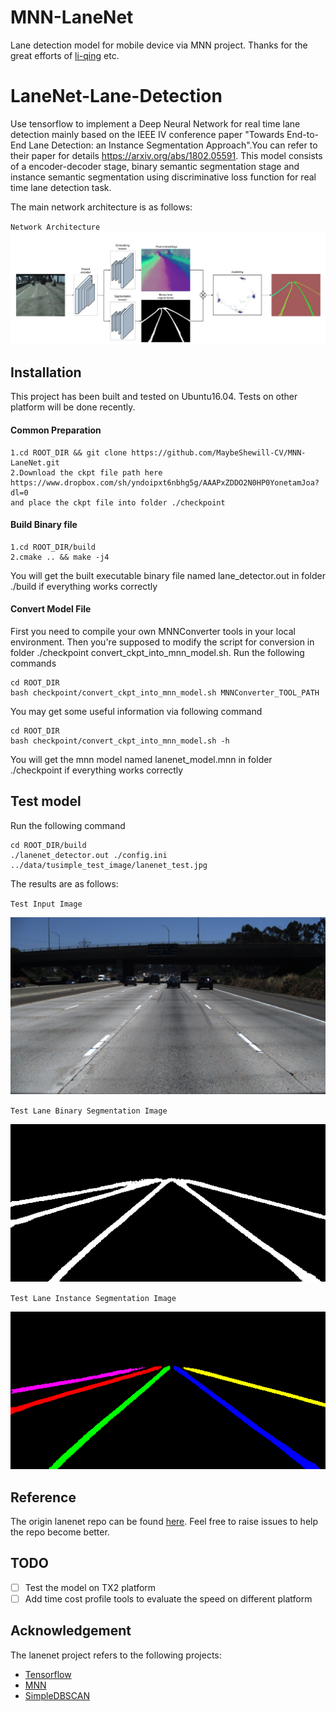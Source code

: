 # MNN-LaneNet
Lane detection model for mobile device via MNN project. Thanks for the
great efforts of [li-qing](https://github.com/li-qing) etc.

# LaneNet-Lane-Detection
Use tensorflow to implement a Deep Neural Network for real time lane
detection mainly based on the IEEE IV conference paper "Towards
End-to-End Lane Detection: an Instance Segmentation Approach".You can
refer to their paper for details https://arxiv.org/abs/1802.05591. This
model consists of a encoder-decoder stage, binary semantic segmentation
stage and instance semantic segmentation using discriminative loss
function for real time lane detection task.

The main network architecture is as follows:

`Network Architecture`
![NetWork_Architecture](./data/source_image/network_architecture.png)

## Installation
This project has been built and tested on Ubuntu16.04. Tests on other
platform will be done recently.

#### Common Preparation

```
1.cd ROOT_DIR && git clone https://github.com/MaybeShewill-CV/MNN-LaneNet.git
2.Download the ckpt file path here https://www.dropbox.com/sh/yndoipxt6nbhg5g/AAAPxZDDO2N0HP0YonetamJoa?dl=0
and place the ckpt file into folder ./checkpoint
```

#### Build Binary file

```
1.cd ROOT_DIR/build
2.cmake .. && make -j4
```
You will get the built executable binary file named lane_detector.out in
folder ./build if everything works correctly

#### Convert Model File

First you need to compile your own MNNConverter tools in your local
environment. Then you're supposed to modify the script for conversion in
folder ./checkpoint convert_ckpt_into_mnn_model.sh. Run the following
commands
```
cd ROOT_DIR
bash checkpoint/convert_ckpt_into_mnn_model.sh MNNConverter_TOOL_PATH
```
You may get some useful information via following command
```
cd ROOT_DIR
bash checkpoint/convert_ckpt_into_mnn_model.sh -h
```
You will get the mnn model named lanenet_model.mnn in folder ./checkpoint
if everything works correctly

## Test model

Run the following command
```
cd ROOT_DIR/build
./lanenet_detector.out ./config.ini ../data/tusimple_test_image/lanenet_test.jpg
```

The results are as follows:

`Test Input Image`

![Test Input](./data/tusimple_test_image/lanenet_test.jpg)

`Test Lane Binary Segmentation Image`

![Test Lane_Binary_Seg](./data/source_image/binary_ret.png)

`Test Lane Instance Segmentation Image`

![Test Lane_Instance_Seg](./data/source_image/instance_ret.png)

## Reference

The origin lanenet repo can be found [here](https://github.com/MaybeShewill-CV/lanenet-lane-detection).
Feel free to raise issues to help the repo become better.

## TODO
- [ ] Test the model on TX2 platform
- [ ] Add time cost profile tools to evaluate the speed on different
platform

## Acknowledgement

The lanenet project refers to the following projects:

- [Tensorflow](https://github.com/tensorflow/tensorflow)
- [MNN](https://github.com/alibaba/MNN)
- [SimpleDBSCAN](https://github.com/CallmeNezha/SimpleDBSCAN)

